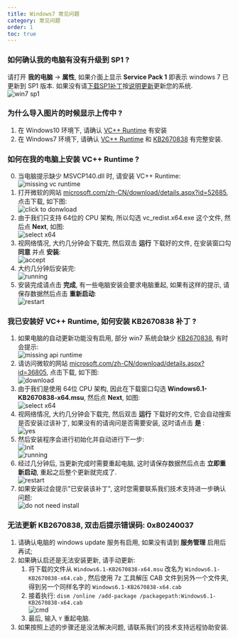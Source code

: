 ```yaml
---
title: Windows7 常见问题
category: 常见问题
order: 1
toc: true
---
```


### 如何确认我的电脑有没有升级到 SP1 ?
请打开 **我的电脑** -> **属性**, 如果介面上显示 **Service Pack 1** 即表示 windows 7 已更新到 SP1 版本. 如果没有请[下载SP1补丁](https://www.microsoft.com/zh-CN/download/details.aspx?id=5842)按[说明更新](https://support.microsoft.com/zh-cn/help/15090/windows-7-install-service-pack-1-sp1)更新您的系统.<br/>
![win7 sp1](/images/install/install-win7-sp1.png)

### 为什么导入图片的时候显示上传中 ?
1. 在 Windows10 环境下, 请确认 [VC++ Runtime](https://www.microsoft.com/zh-CN/download/details.aspx?id=52685) 有安装
1. 在 Windows7 环境下, 请确认 [VC++ Runtime](https://www.microsoft.com/zh-CN/download/details.aspx?id=52685) 和 [KB2670838](https://www.microsoft.com/zh-CN/download/details.aspx?id=36805) 有完整安装.

### 如何在我的电脑上安装 VC++ Runtime ?
0. 当电脑提示缺少 MSVCP140.dll 时, 请安装 VC++ Runtime: <br/>
![missing vc runtime](/images/install/install-vc-runtime-missing-file.png)
1. 打开微软的网站 [microsoft.com/zh-CN/download/details.aspx?id=52685](https://www.microsoft.com/zh-CN/download/details.aspx?id=52685), 点击下载, 如下图:<br/>
![click to donwload](/images/install/install-vc-runtime-download.png)
2. 由于我们只支持 64位的 CPU 架构, 所以勾选 vc_redist.x64.exe 这个文件, 然后点 **Next**, 如图:<br/>
![select x64](/images/install/install-vc-runtime-select-x64.png)
3. 视网络情况, 大约几分钟会下载完, 然后双击 **运行** 下载好的文件, 在安装窗口勾 **同意** 并点 **安装**:<br/>
![accept](/images/install/install-vc-runtime-accept.png)
4. 大约几分钟后安装完:<br/>
![running](/images/install/install-vc-runtime-running.png)
5. 安装完成请点击 **完成**, 有一些电脑安装会要求电脑重起, 如果有这样的提示, 请保存数据然后点击 **重新启动**:<br/>
![restart](/images/install/install-vc-runtime-restart.png)

### 我已安装好 VC++ Runtime, 如何安装 KB2670838 补丁 ?
1. 如果电脑的自动更新功能没有启用, 部分 win7 系统会缺少 [KB2670838](https://www.microsoft.com/zh-CN/download/details.aspx?id=36805), 有时会提示:<br/>
![missing api runtime](/images/install/install-KB2670838.png)
2. 请访问微软的网站 [microsoft.com/zh-CN/download/details.aspx?id=36805](https://www.microsoft.com/zh-CN/download/details.aspx?id=36805), 点击下载, 如下图:<br/>
![download](/images/install/install-KB2670838-download.png)
3. 由于我们是使用 64位 CPU 架构, 因此在下载窗口勾选 **Windows6.1-KB2670838-x64.msu**, 然后点 **Next**, 如图:<br/>
![select x64](/images/install/install-KB2670838-select.png)
4. 视网络情况, 大约几分钟会下载完, 然后双击 **运行** 下载好的文件, 它会自动搜索是否安装过该补丁, 如果没有的请询问是否需要安装, 这时请点击 **是** :<br/>
![yes](/images/install/install-KB2670838-yes.png)<br/>
5. 然后安装程序会进行初始化并自动进行下一步:<br/>
![init](/images/install/install-KB2670838-init.png)<br/>
![running](/images/install/install-KB2670838-running.png)
6. 经过几分钟后, 当更新完成时需要重起电脑, 这时请保存数据然后点击 **立即重新启动**, 重起之后整个更新就完成了.<br/>
![restart](/images/install/install-KB2670838-restart.png)
10. 如果安装过会提示"已安装该补丁", 这时您需要联系我们技术支持进一步确认问题:<br/>
![do not need install](/images/install/install-KB2670838-installed.png)

### 无法更新 KB2670838, 双击后提示错误码: 0x80240037
1. 请确认电脑的 windows update 服务有启用, 如果没有请到 **服务管理** 启用后再试;
2. 如果确认启还是无法安装更新, 请手动更新:
    1. 将下载的文件从 `Windows6.1-KB2670838-x64.msu` 改名为 `Windows6.1-KB2670838-x64.cab` , 然后使用 7z 工具解压 CAB 文件到另外一个文件夹, 得到另一个同样名字的 `Windows6.1-KB2670838-x64.cab`
    2. 接着执行: `dism /online /add-package /packagepath:Windows6.1-KB2670838-x64.cab`<br/>
    ![cmd](/images/install/install-KB2670838-cmd.jpg)
    3. 最后, 输入 `Y` 重起电脑.
3. 如果按照上述的步骤还是没法解决问题, 请联系我们的技术支持远程协助安装.
